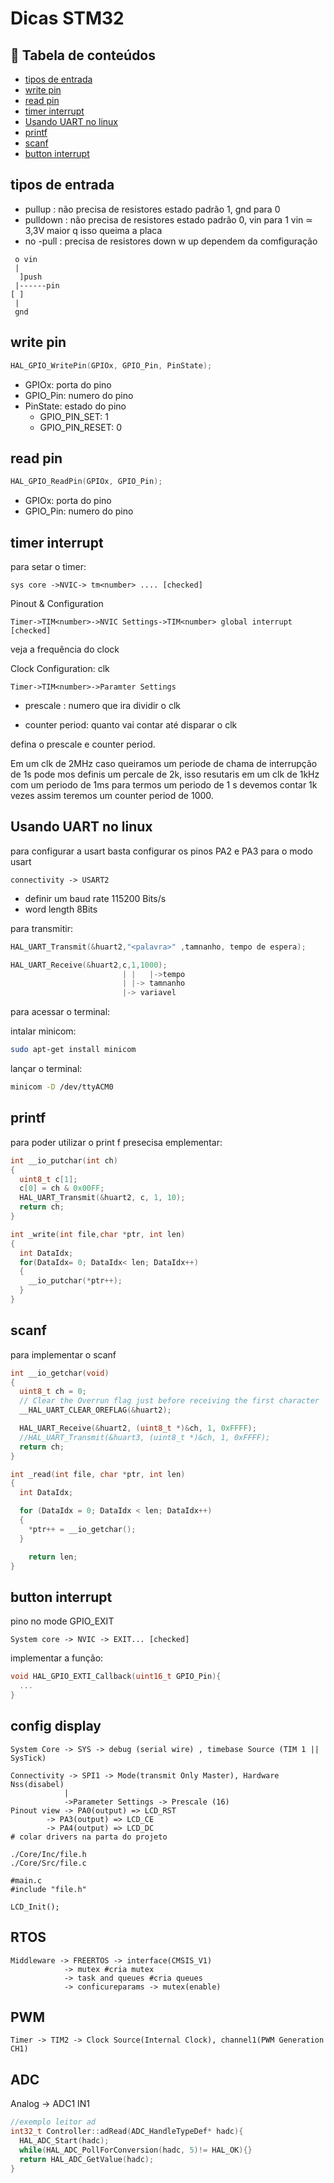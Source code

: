# Dicas STM32

## :pushpin: Tabela de conteúdos

- [tipos de entrada](#tipos-de-entrada)
- [write pin](#write-pin)
- [read pin](#read-pin)
- [timer interrupt](#timer-interrupt)
- [Usando UART no linux](#Usando-UART-no-linux)
- [printf](#printf)
- [scanf](#scanf)
- [button interrupt](#button-interrupt)

## tipos de entrada

- pullup : não precisa de resistores estado padrão 1, gnd para 0
- pulldown : não precisa de resistores estado padrão 0, vin para 1 vin ≃ 3,3V maior q isso queima a placa
- no -pull : precisa de resistores down w up dependem da comfiguração

~~~~code
 o vin
 |          
  ]push
 |------pin
[ ]
 |
 gnd
~~~~

## write pin

~~~~c
HAL_GPIO_WritePin(GPIOx, GPIO_Pin, PinState);
~~~~

- GPIOx: porta do pino
- GPIO_Pin: numero do pino
- PinState: estado do pino
  - GPIO_PIN_SET: 1
  - GPIO_PIN_RESET: 0

## read pin

~~~~c
HAL_GPIO_ReadPin(GPIOx, GPIO_Pin);
~~~~

- GPIOx: porta do pino
- GPIO_Pin: numero do pino

## timer interrupt

para setar o timer:

`sys core ->NVIC-> tm<number> .... [checked]`

Pinout & Configuration

`Timer->TIM<number>->NVIC Settings->TIM<number> global interrupt [checked]`

veja a frequência do clock

Clock Configuration: clk

`Timer->TIM<number>->Paramter Settings`

- prescale : numero que ira dividir o clk

- counter period: quanto vai contar até disparar o clk

defina o prescale e counter period.

Em um clk de 2MHz caso queiramos um periode de chama de interrupção
de 1s
pode mos definis um percale de 2k, isso resutaris em um clk de 1kHz
com um periodo de 1ms para termos um periodo de 1 s devemos contar 1k vezes
assim teremos um counter period de 1000.

## Usando UART no linux

para configurar a usart basta configurar os pinos 
PA2 e PA3 para o modo usart

`connectivity -> USART2` 

- definir um baud rate 115200 Bits/s
- word length 8Bits

para transmitir:

~~~~c
HAL_UART_Transmit(&huart2,"<palavra>" ,tamnanho, tempo de espera);

HAL_UART_Receive(&huart2,c,1,1000);
                         | |   |->tempo
                         | |-> tamnanho
                         |-> variavel
~~~~

para acessar o terminal:

intalar minicom:

~~~~bash
sudo apt-get install minicom
~~~~

lançar o terminal:

~~~~bash
minicom -D /dev/ttyACM0 
~~~~

## printf 

para poder utilizar o print f presecisa emplementar:

~~~~c
int __io_putchar(int ch)
{
  uint8_t c[1];
  c[0] = ch & 0x00FF;
  HAL_UART_Transmit(&huart2, c, 1, 10);
  return ch;
}

int _write(int file,char *ptr, int len)
{
  int DataIdx;
  for(DataIdx= 0; DataIdx< len; DataIdx++)
  {
    __io_putchar(*ptr++);
  }
}
~~~~

## scanf

para implementar o scanf

~~~~c
int __io_getchar(void)
{
  uint8_t ch = 0;
  // Clear the Overrun flag just before receiving the first character
  __HAL_UART_CLEAR_OREFLAG(&huart2);

  HAL_UART_Receive(&huart2, (uint8_t *)&ch, 1, 0xFFFF);
  //HAL_UART_Transmit(&huart3, (uint8_t *)&ch, 1, 0xFFFF);
  return ch;
}

int _read(int file, char *ptr, int len)
{
  int DataIdx;

  for (DataIdx = 0; DataIdx < len; DataIdx++)
  {
    *ptr++ = __io_getchar();
  }

    return len;
}
~~~~

## button interrupt

pino no mode GPIO_EXIT

`System core -> NVIC -> EXIT... [checked]`

implementar a função:

~~~~c
void HAL_GPIO_EXTI_Callback(uint16_t GPIO_Pin){
  ...
}
~~~~

## config display

`System Core -> SYS -> debug (serial wire) , timebase Source (TIM 1 || SysTick)`
~~~~code
Connectivity -> SPI1 -> Mode(transmit Only Master), Hardware Nss(disabel)
	      	|
	      	->Parameter Settings -> Prescale (16)
Pinout view -> PA0(output) => LCD_RST
	    -> PA3(output) => LCD_CE
	    -> PA4(output) => LCD_DC
# colar drivers na parta do projeto

./Core/Inc/file.h
./Core/Src/file.c

#main.c
#include "file.h"

LCD_Init();  
~~~~

## RTOS

~~~~code
Middleware -> FREERTOS -> interface(CMSIS_V1)
			-> mutex #cria mutex
			-> task and queues #cria queues
			-> conficureparams -> mutex(enable)
~~~~

## PWM

~~~~code
Timer -> TIM2 -> Clock Source(Internal Clock), channel1(PWM Generation CH1)
~~~~

## ADC

Analog -> ADC1 IN1

~~~~c
//exemplo leitor ad
int32_t Controller::adRead(ADC_HandleTypeDef* hadc){
  HAL_ADC_Start(hadc);
  while(HAL_ADC_PollForConversion(hadc, 5)!= HAL_OK){}
  return HAL_ADC_GetValue(hadc);
}

~~~~
